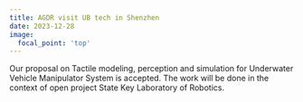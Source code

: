 ```yaml
---
title: AGDR visit UB tech in Shenzhen
date: 2023-12-28
image:
  focal_point: 'top'
---
```


Our proposal on Tactile modeling, perception and simulation for Underwater Vehicle Manipulator System is accepted. The work will be done in the context of open project
State Key Laboratory of Robotics. 

<!--more-->


